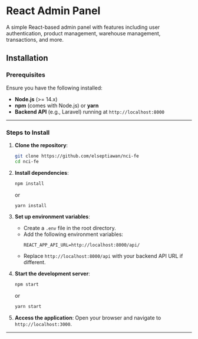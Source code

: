 # React Admin Panel

A simple React-based admin panel with features including user authentication, product management, warehouse management, transactions, and more.

## Installation

### Prerequisites
Ensure you have the following installed:
- **Node.js** (>= 14.x)
- **npm** (comes with Node.js) or **yarn**
- **Backend API** (e.g., Laravel) running at `http://localhost:8000`

---

### Steps to Install

1. **Clone the repository**:
   ```bash
   git clone https://github.com/elseptiawan/nci-fe
   cd nci-fe
   ```

2. **Install dependencies**:
   ```bash
   npm install
   ```
   or
   ```bash
   yarn install
   ```

3. **Set up environment variables**:
   - Create a `.env` file in the root directory.
   - Add the following environment variables:
     ```
     REACT_APP_API_URL=http://localhost:8000/api/
     ```
   - Replace `http://localhost:8000/api` with your backend API URL if different.

4. **Start the development server**:
   ```bash
   npm start
   ```
   or
   ```bash
   yarn start
   ```

5. **Access the application**:
   Open your browser and navigate to `http://localhost:3000`.

---

